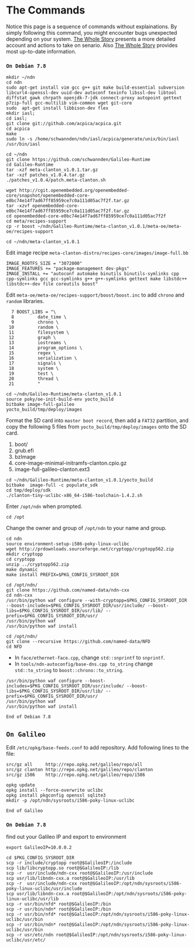 # The Commands

Notice this page is a sequence of commands without explainations. By simply following this command, you might encounter bugs unexpected depending on your system. [The Whole Story](chapter1.md) presents a more detailed account and actions to take on senario. Also [The Whole Story](chapter1.md) provides most up-to-date information.

### `On Debian 7.8`
```
mkdir ~/ndn
cd ndn
sudo apt-get install vim gcc g++ git make build-essential subversion libcurl4-openssl-dev uuid-dev autoconf texinfo libssl-dev libtool diffstat gawk chrpath openjdk-7-jdk connect-proxy autopoint gettext p7zip-full gcc-multilib vim-common wget git-core
sudo  apt-get install libbison-dev flex
mkdir iasl;
cd iasl;
git clone git://github.com/acpica/acpica.git
cd acpica
make
sudo ln -s /home/schwannden/ndn/iasl/acpica/generate/unix/bin/iasl /usr/bin/iasl

cd ~/ndn
git clone https://github.com/schwannden/Galileo-Runtime
cd Galileo-Runtime
tar -xzf meta-clanton_v1.0.1.tar.gz
tar -xzf patches_v1.0.4.tar.gz
./patches_v1.0.4/patch.meta-clanton.sh

wget http://cgit.openembedded.org/openembedded-core/snapshot/openembedded-core-e0bc74e14f7ad67ff85959ce7c0a111d05ac7f2f.tar.gz
tar -xzvf openembedded-core-e0bc74e14f7ad67ff85959ce7c0a111d05ac7f2f.tar.gz
cd openembedded-core-e0bc74e14f7ad67ff85959ce7c0a111d05ac7f2f
cd meta/recipes-support
cp -r boost ~/ndn/Galileo-Runtime/meta-clanton_v1.0.1/meta-oe/meta-oe/recipes-support

cd ~/ndn/meta-clanton_v1.0.1
```

Edit image recipe `meta-clanton-distro/recipes-core/images/image-full.bb`
```
IMAGE_ROOTFS_SIZE = "3072000"
IMAGE_FEATURES += "package-management dev-pkgs"
IMAGE_INSTALL += "autoconf automake binutils binutils-symlinks cpp cpp-symlinks gcc gcc-symlinks g++ g++-symlinks gettext make libstdc++ libstdc++-dev file coreutils boost"
```

Edit `meta-oe/meta-oe/recipes-support/boost/boost.inc` to add `chrono` and `random` libraries.

```
  7 BOOST_LIBS = "\
  8         date_time \
  9         chrono \
 10         random \
 11         filesystem \
 12         graph \
 13         iostreams \
 14         program_options \
 15         regex \
 16         serialization \
 17         signals \
 18         system \
 19         test \
 20         thread \
 21         "
```

```
cd ~/ndn/Galileo-Runtime/meta-clanton_v1.0.1
source poky/oe-init-build-env yocto_build
bitbake image-full-galileo
yocto_build/tmp/deploy/images
```

Format the SD card into `master boot record`, then add a `FAT32` partition, and copy the following 5 files from `yocto_build/tmp/deploy/images` onto the SD card.
1. boot/
2. grub.efi
3. bzImage
4. core-image-minimal-initramfs-clanton.cpio.gz
5. image-full-galileo-clanton.ext3


```
cd ~/ndn/Galileo-Runtime/meta-clanton_v1.0.1/yocto_build
bitbake  image-full -c populate_sdk
cd tmp/deploy/sdk
./clanton-tiny-uclibc-x86_64-i586-toolchain-1.4.2.sh
```
Enter `/opt/ndn` when prompted.
```
cd /opt
```
Change the owner and group of `/opt/ndn` to your name and group.
```
cd ndn
source environment-setup-i586-poky-linux-uclibc
wget http://prdownloads.sourceforge.net/cryptopp/cryptopp562.zip
mkdir cryptopp
cd cryptopp
unzip ../cryptopp562.zip
make dynamic
make install PREFIX=$PKG_CONFIG_SYSROOT_DIR

cd /opt/ndn/
git clone https://github.com/named-data/ndn-cxx
cd ndn-cxx
/usr/bin/python waf configure --with-cryptopp=$PKG_CONFIG_SYSROOT_DIR --boost-includes=$PKG_CONFIG_SYSROOT_DIR/usr/include/ --boost-libs=$PKG_CONFIG_SYSROOT_DIR/usr/lib/ --prefix=$PKG_CONFIG_SYSROOT_DIR/usr/
/usr/bin/python waf
/usr/bin/python waf install

cd /opt/ndn/
git clone --recursive https://github.com/named-data/NFD
cd NFD
```
* In `face/ethernet-face.cpp`, change `std::snprintf` to `snprintf`.
* In `tools/ndn-autoconfig/base-dns.cpp to_string` change `std::to_string` to `boost::chrono::to_string`.

```
/usr/bin/python waf configure --boost-includes=$PKG_CONFIG_SYSROOT_DIR/usr/include/ --boost-libs=$PKG_CONFIG_SYSROOT_DIR/usr/lib/ --prefix=$PKG_CONFIG_SYSROOT_DIR/usr/
/usr/bin/python waf
/usr/bin/python waf install
```

`End of Debian 7.8`

## `On Galileo`

Edit `/etc/opkg/base-feeds.conf` to add repository. Add following lines to the file:
```
src/gz all     http://repo.opkg.net/galileo/repo/all
src/gz clanton http://repo.opkg.net/galileo/repo/clanton
src/gz i586    http://repo.opkg.net/galileo/repo/i586
```

```
opkg update
opkg install --force-overwrite uclibc
opkg install pkgconfig openssl sqlite3
mkdir -p /opt/ndn/sysroots/i586-poky-linux-uclibc
```

`End of Galileo`
### `On Debian 7.8`
find out your Galileo IP and export to environment
```
export GalileoIP=10.0.0.2
```

```
cd $PKG_CONFIG_SYSROOT_DIR
scp -r include/cryptopp root@$GalileoIP:/include
scp lib/libcryptopp.so root@$GalileoIP:/lib
scp -r  usr/include/ndn-cxx root@$GalileoIP:/usr/include
scp usr/lib/libndn-cxx.a root@$GalileoIP:/usr/lib
scp -r  usr/include/ndn-cxx root@$GalileoIP:/opt/ndn/sysroots/i586-poky-linux-uclibc/usr/include
scp usr/lib/libndn-cxx.a root@$GalileoIP:/opt/ndn/sysroots/i586-poky-linux-uclibc/usr/lib
scp -r usr/bin/nfd* root@$GalileoIP:/bin
scp -r usr/bin/ndn* root@$GalileoIP:/bin
scp -r usr/bin/nfd* root@$GalileoIP:/opt/ndn/sysroots/i586-poky-linux-uclibc/usr/bin
scp -r usr/bin/ndn* root@$GalileoIP:/opt/ndn/sysroots/i586-poky-linux-uclibc/usr/bin
scp -r usr/etc/ndn root@$GalileoIP:/opt/ndn/sysroots/i586-poky-linux-uclibc/usr/etc/
```
